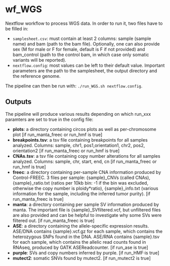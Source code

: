 # wf_WGS
Nextflow workflow to process WGS data. In order to run it, two files have to be filled in:
- `samplesheet.csv`: must contain at least 2 columns: sample (sample name) and bam (path to the bam file). Optionally, one can also provide sex (M for male or F for female, default is F if not provided) and bam_control (path to the control bam, in which case only somatic variants will be reported). 
- `nextflow.config`: most values can be left to their default value. Important parameters are the path to the samplesheet, the output directory and the reference genome.

The pipeline can then be run with: `./run_WGS.sh nextflow.config`.

## Outputs
The pipeline will produce various results depending on which run_xxx paramters are set to true in the config file:

- **plots**: a directory containing circos plots as well as per-chromosome plot [if run_manta_freec or run_hmf is true]
- **breakpoints.tsv**: a tsv file containing breakpoints for all samples analyzed. Columns: sample, chr1, pos1,orientation1, chr2, pos2, orientation2 [if run_manta_freec or run_hmf is true]
- **CNAs.tsv**: a tsv file containing copy number alterations for all samples analyzed. Columns: sample, chr, start, end, cn [if run_manta_freec or run_hmf is true]
- **freec**: a directory containing per-sample CNA information produced by Control-FREEC. 3 files per sample: {sample}_CNVs (called CNAs), {sample}_ratio.txt (ratios per 10kb bin: -1 if the bin was excluded, otherwise the copy number is ploidy*ratio), {sample}_info.txt (various information for the sample, including the inferred tumor purity). [if run_manta_freec is true]
- **manta**: a directory containing per sample SV information produced by manta. The important file is {sample}_SVfiltered.vcf, but unfiltered files are also provided and can be helpful to investigate why some SVs were filtered out. [if run_manta_freec is true]
- **ASE**: a directory containing the allele-specific expression results. ASE/DNA contains {sample}.vcf.gz for each sample, which contains the heterozygous SNPs found in the DNA. ASE/RNA contains {sample}.tsv for each sample, which contains the allelic read counts found in RNAseq, produced by GATK ASEReadcounter. [if run_ase is true]
- **purple**: SVs and copy numbers inferred by purple. [if run_HMF·is true]
- **mutect2**: somatic SNVs found by mutect2. [if run_mutect2 is true]

